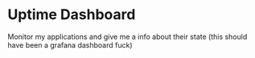 # Uptime Dashboard

Monitor my applications and give me a info about their state (this should have been a grafana dashboard fuck)
